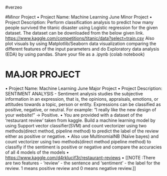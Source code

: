 
#verzeo

#Minor Project
• Project Name:
Machine Learning June Minor Project
• Project Description:
Perform classification analysis to predict how many people survived the titanic disaster using Logistic regression for the given dataset. 
The dataset can be downloaded from the below given link. 
https://www.kaggle.com/competitions/titanic/data?select=train.csv 
Also plot visuals by using Matplotlib/Seaborn data visualization comparing the different 
features of the input parameters and do Exploratory data analysis (EDA) by using pandas. 
Share your file as a .ipynb (colab notebook)

# MAJOR PROJECT
• Project Name:
Machine Learning June Major Project
• Project Description:
SENTIMENT ANALYSIS - Sentiment analysis studies the subjective information in an expression, that is, the opinions, appraisals, emotions, or attitudes towards a topic, person or entity. 
Expressions can be classified as positive, negative, or neutral. For example: “I really like
the new design of your website!” → Positive.
• You are provided with a dataset of the ‘restaurant review’ taken from kaggle. Build a machine learning model by using Support vector classifier(SVM) and count vectorizer using two methods(direct method, pipeline method) to predict the label of the review either as positive or negative.
• Also use MultinomialNB (Naïve bayes) and count vectorizer using two methods(direct method pipeline method) to classifiy if the sentiment is positive or negative and compare the
accuracies of all 4 models of the models
• https://www.kaggle.com/d4rklucif3r/restaurant-reviews
• [[NOTE :There are two features - ‘review’ - the sentence and ‘sentiment’ - the label for the
review. 1 means positive review and 0 means negative review.]]
